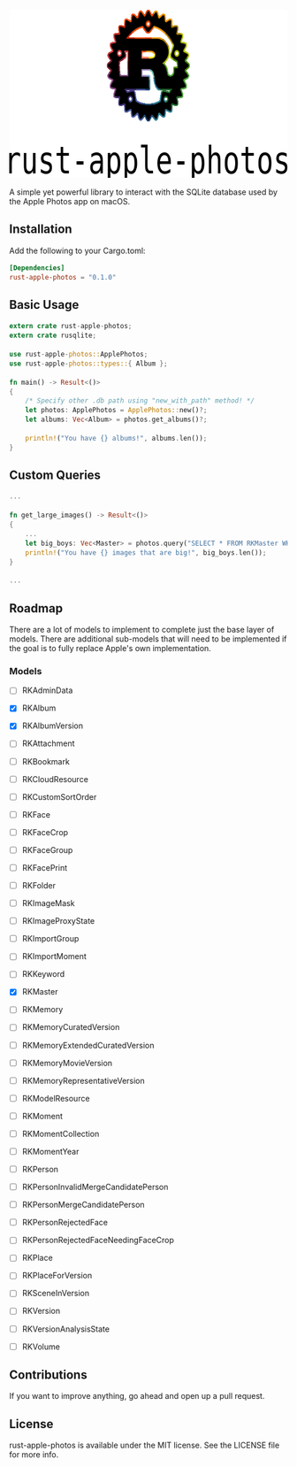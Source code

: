 <p align="center">
  <img width="679" height="304" src="https://raw.githubusercontent.com/dangreco/rust-apple-photos/master/logo.png">
</p>

A simple yet powerful library to interact with the SQLite database used by the Apple Photos app on macOS.
## Installation 
Add the following to your Cargo.toml:
```toml
[Dependencies]
rust-apple-photos = "0.1.0"
```

## Basic Usage
```rust
extern crate rust-apple-photos;
extern crate rusqlite;

use rust-apple-photos::ApplePhotos;
use rust-apple-photos::types::{ Album };

fn main() -> Result<()>
{
    /* Specify other .db path using "new_with_path" method! */
    let photos: ApplePhotos = ApplePhotos::new()?;
    let albums: Vec<Album> = photos.get_albums()?;
    
    println!("You have {} albums!", albums.len());
}
```
## Custom Queries
```rust
...

fn get_large_images() -> Result<()>
{
    ...
    let big_boys: Vec<Master> = photos.query("SELECT * FROM RKMaster WHERE width >= 2000 AND height >= 2000")?;
    println!("You have {} images that are big!", big_boys.len());
}

...
```

## Roadmap
There are a lot of models to implement to complete just the base layer of models. There are additional sub-models that will need to be implemented if the goal is to fully replace Apple's own implementation.
### Models
- [ ] RKAdminData
- [X] RKAlbum
- [X] RKAlbumVersion
- [ ] RKAttachment
- [ ] RKBookmark
- [ ] RKCloudResource
- [ ] RKCustomSortOrder
- [ ] RKFace
- [ ] RKFaceCrop
- [ ] RKFaceGroup
- [ ] RKFacePrint
- [ ] RKFolder
- [ ] RKImageMask
- [ ] RKImageProxyState
- [ ] RKImportGroup
- [ ] RKImportMoment
- [ ] RKKeyword
- [X] RKMaster
- [ ] RKMemory
- [ ] RKMemoryCuratedVersion
- [ ] RKMemoryExtendedCuratedVersion
- [ ] RKMemoryMovieVersion
- [ ] RKMemoryRepresentativeVersion
- [ ] RKModelResource
- [ ] RKMoment
- [ ] RKMomentCollection
- [ ] RKMomentYear
- [ ] RKPerson
- [ ] RKPersonInvalidMergeCandidatePerson
- [ ] RKPersonMergeCandidatePerson
- [ ] RKPersonRejectedFace
- [ ] RKPersonRejectedFaceNeedingFaceCrop
- [ ] RKPlace
- [ ] RKPlaceForVersion
- [ ] RKSceneInVersion
- [ ] RKVersion
- [ ] RKVersionAnalysisState
- [ ] RKVolume



## Contributions
If you want to improve anything, go ahead and open up a pull request.

## License
rust-apple-photos is available under the MIT license. See the LICENSE file for more info.
